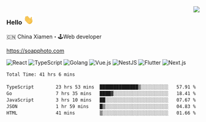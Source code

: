 <img align="right" src="https://github-readme-stats.vercel.app/api?username=yiiu&show_icons=false&bg_color=30,e96443,904e95&title_color=fff&text_color=fff" />

### Hello <img src="https://raw.githubusercontent.com/ABSphreak/ABSphreak/master/gifs/Hi.gif" width="26px" />
 
🇨🇳 China Xiamen・🕹Web developer

https://soapphoto.com

<p align="left"><img src="https://cdn.svgporn.com/logos/react.svg" alt="React" width="32" height="32"/> <img src="https://cdn.svgporn.com/logos/typescript-icon.svg" alt="TypeScript" width="32" height="32"/> <img src="https://cdn.svgporn.com/logos/gopher.svg" alt="Golang" width="32" height="32"/> <img src="https://cdn.svgporn.com/logos/vue.svg" alt="Vue.js" width="32" height="32"/> <img src="https://cdn.svgporn.com/logos/nestjs.svg" alt="NestJS" width="32" height="32"/> <img src="https://cdn.svgporn.com/logos/flutter.svg" alt="Flutter" width="32" height="32"/> <img src="https://cdn.svgporn.com/logos/nextjs-icon.svg" alt="Next.js" width="32" height="32"/></p>


<!--START_SECTION:waka-->

```txt
Total Time: 41 hrs 6 mins

TypeScript        23 hrs 53 mins  ██████████████▒░░░░░░░░░░   57.91 %
Go                7 hrs 35 mins   ████▓░░░░░░░░░░░░░░░░░░░░   18.41 %
JavaScript        3 hrs 10 mins   ██░░░░░░░░░░░░░░░░░░░░░░░   07.67 %
JSON              1 hr 59 mins    █▒░░░░░░░░░░░░░░░░░░░░░░░   04.83 %
HTML              41 mins         ▒░░░░░░░░░░░░░░░░░░░░░░░░   01.66 %
```

<!--END_SECTION:waka-->
